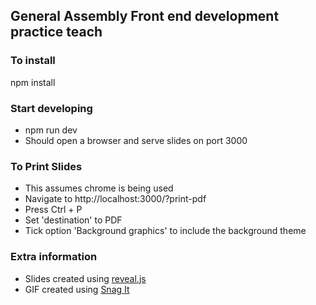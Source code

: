 ## General Assembly Front end development practice teach

### To install
npm install

### Start developing
- npm run dev
- Should open a browser and serve slides on port 3000

### To Print Slides
- This assumes chrome is being used
- Navigate to http://localhost:3000/?print-pdf
- Press Ctrl + P
- Set 'destination' to PDF
- Tick option 'Background graphics' to include the background theme

### Extra information
- Slides created using [reveal.js](https://github.com/hakimel/reveal.js)
- GIF created using [Snag It](https://www.techsmith.com/screen-capture.html)